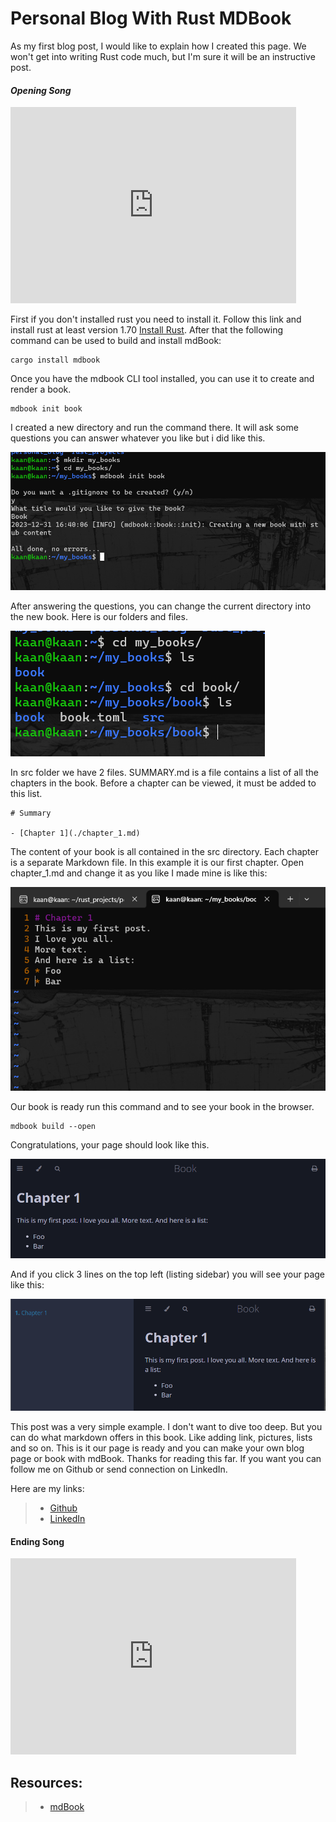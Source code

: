 # Personal Blog With Rust MDBook

As my first blog post, I would like to explain how I created this page. We won't get into writing Rust code much, but I'm sure it will be an instructive post.

#### *Opening Song*
<iframe width="457" height="314" src="https://www.youtube.com/embed/dDqnBZ0k_ZE" title="JoJo&#39;s Bizarre Adventure Opening 6 Full Song『CHASE』" frameborder="0" allow="accelerometer; autoplay; clipboard-write; encrypted-media; gyroscope; picture-in-picture; web-share" allowfullscreen></iframe>

First if you don't installed rust you need to install it. Follow this link and install rust at least version 1.70 [Install Rust](https://www.rust-lang.org/tools/install). After that the following command can be used to build and install mdBook:
```
cargo install mdbook
```

Once you have the mdbook CLI tool installed, you can use it to create and render a book.
```
mdbook init book
```
I created a new directory and run the command there. It will ask some questions you can answer whatever you like but i did like this.

![The Rust Logo](images/01_welcome/01.png)

After answering the questions, you can change the current directory into the new book. Here is our folders and files.

![The Rust Logo](images/01_welcome/02.png)

In src folder we have 2 files. SUMMARY.md is a file contains a list of all the chapters in the book. Before a chapter can be viewed, it must be added to this list.

```
# Summary

- [Chapter 1](./chapter_1.md)
```

The content of your book is all contained in the src directory. Each chapter is a separate Markdown file. In this example it is our first chapter.
Open chapter_1.md and change it as you like I made mine is like this:

![The Rust Logo](images/01_welcome/03.png)

Our book is ready run this command and to see your book in the browser.

```
mdbook build --open
```

Congratulations, your page should look like this.

![The Rust Logo](images/01_welcome/04.png)

And if you click 3 lines on the top left (listing sidebar) you will see your page like this:

![The Rust Logo](images/01_welcome/05.png)


This post was a very simple example. I don't want to dive too deep. But you can do what markdown offers in this book. Like adding link, pictures, lists and so on. This is it our page is ready and you can make your own blog page or book with mdBook. Thanks for reading this far. If you want you can follow me on Github or send connection on LinkedIn. 

Here are my links:

>- [Github](https://github.com/kaanakgundogdu)
>- [LinkedIn](https://www.linkedin.com/in/kaanakgundogdu/)

#### **Ending Song**
<iframe width="457" height="314" src="https://www.youtube.com/embed/oSMDucSCfu0" title="FAITH" frameborder="0" allow="accelerometer; autoplay; clipboard-write; encrypted-media; gyroscope; picture-in-picture; web-share" allowfullscreen></iframe>

## Resources:
>- [mdBook](https://rust-lang.github.io/mdBook/index.html)
